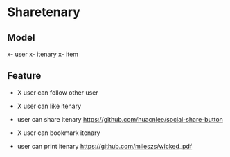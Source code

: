 # Sharetenary

## Model
x- user
x- itenary
x- item

## Feature
- X user can follow other user
- X user can like itenary

- user can share itenary
	https://github.com/huacnlee/social-share-button
- X user can bookmark itenary
- user can print itenary
	https://github.com/mileszs/wicked_pdf